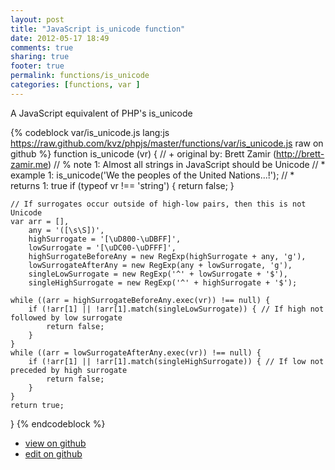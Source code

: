 ```yaml
---
layout: post
title: "JavaScript is_unicode function"
date: 2012-05-17 18:49
comments: true
sharing: true
footer: true
permalink: functions/is_unicode
categories: [functions, var ]
---
```

A JavaScript equivalent of PHP's is_unicode
<!-- more -->
{% codeblock var/is_unicode.js lang:js https://raw.github.com/kvz/phpjs/master/functions/var/is_unicode.js raw on github %}
function is_unicode (vr) {
    // +   original by: Brett Zamir (http://brett-zamir.me)
    // %        note 1: Almost all strings in JavaScript should be Unicode
    // *     example 1: is_unicode('We the peoples of the United Nations...!');
    // *     returns 1: true
    if (typeof vr !== 'string') {
        return false;
    }

    // If surrogates occur outside of high-low pairs, then this is not Unicode
    var arr = [],
        any = '([\s\S])',
        highSurrogate = '[\uD800-\uDBFF]',
        lowSurrogate = '[\uDC00-\uDFFF]',
        highSurrogateBeforeAny = new RegExp(highSurrogate + any, 'g'),
        lowSurrogateAfterAny = new RegExp(any + lowSurrogate, 'g'),
        singleLowSurrogate = new RegExp('^' + lowSurrogate + '$'),
        singleHighSurrogate = new RegExp('^' + highSurrogate + '$');

    while ((arr = highSurrogateBeforeAny.exec(vr)) !== null) {
        if (!arr[1] || !arr[1].match(singleLowSurrogate)) { // If high not followed by low surrogate
            return false;
        }
    }
    while ((arr = lowSurrogateAfterAny.exec(vr)) !== null) {
        if (!arr[1] || !arr[1].match(singleHighSurrogate)) { // If low not preceded by high surrogate
            return false;
        }
    }
    return true;
}
{% endcodeblock %}
<ul>
 <li><a href="https://github.com/kvz/phpjs/blob/master/functions/var/is_unicode.js">view on github</a></li>
 <li><a href="https://github.com/kvz/phpjs/edit/master/functions/var/is_unicode.js">edit on github</a></li>
</ul>
